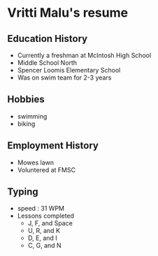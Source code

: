 # Vritti Malu's resume

## Education History
- Currently a freshman at McIntosh High School
- Middle School North
- Spencer Loomis Elementary School
- Was on swim team for 2-3 years

## Hobbies
- swimming
- biking

## Employment History
- Mowes lawn
- Voluntered at FMSC

## Typing 
- speed : 31 WPM
- Lessons completed
  - J, F, and Space
  - U, R, and K 
  - D, E, and I 
  - C, G, and N
